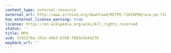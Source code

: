 ```yaml
---
content_type: external-resource
external_url: http://www.archive.org/download/MITPE.710IAP06/ocw-pe.710-2-backhand_volley-220k.mp4
has_external_license_warning: true
license: https://en.wikipedia.org/wiki/All_rights_reserved
status: ''
title: MP4
uid: 3192278a-161e-44b3-b7b0-f803e3e44276
wayback_url: ''
---
```

